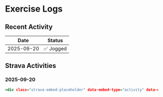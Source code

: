 # Exercise Logs

## Recent Activity

| Date | Status |
|------|--------|
| 2025-09-20 | ✅ Jogged |

## Strava Activities

### 2025-09-20
```.html
<div class="strava-embed-placeholder" data-embed-type="activity" data-embed-id="15875620162" data-style="standard"></div><script src="https://strava-embeds.com/embed.js"></script>
```

